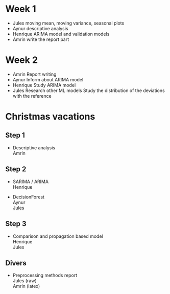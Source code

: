 # Week 1

- Jules
moving mean, moving variance, seasonal plots
- Aynur
descriptive analysis
- Henrique 
ARIMA model and validation models
- Amrin
  write the report part

# Week 2

- Amrin
  Report writing
- Aynur
  Inform about ARIMA model
- Henrique
  Study ARIMA model
- Jules
  Research other ML models
  Study the distribution of the deviations with the reference



# Christmas vacations

## Step 1
- Descriptive analysis  
  Amrin

## Step 2
- SARIMA / ARIMA  
  Henrique
  
- DecisionForest  
  Aynur  
  Jules
  
## Step 3
- Comparison and propagation based model  
  Henrique  
  Jules  

## Divers
- Preprocessing methods report  
  Jules (raw)  
  Amrin (latex)